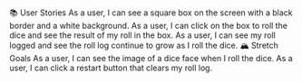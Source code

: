 📚 User Stories
As a user, I can see a square box on the screen with a black border and a white background.
As a user, I can click on the box to roll the dice and see the result of my roll in the box.
As a user, I can see my roll logged and see the roll log continue to grow as I roll the dice.
🏔 Stretch Goals
As a user, I can see the image of a dice face when I roll the dice.
As a user, I can click a restart button that clears my roll log.